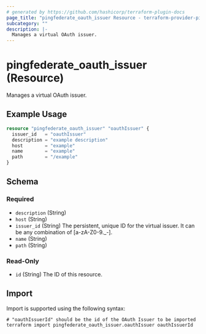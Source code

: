 ```yaml
---
# generated by https://github.com/hashicorp/terraform-plugin-docs
page_title: "pingfederate_oauth_issuer Resource - terraform-provider-pingfederate"
subcategory: ""
description: |-
  Manages a virtual OAuth issuer.
---
```


# pingfederate_oauth_issuer (Resource)

Manages a virtual OAuth issuer.

## Example Usage

```terraform
resource "pingfederate_oauth_issuer" "oauthIssuer" {
  issuer_id   = "oauthIssuer"
  description = "example description"
  host        = "example"
  name        = "example"
  path        = "/example"
}
```

<!-- schema generated by tfplugindocs -->
## Schema

### Required

- `description` (String)
- `host` (String)
- `issuer_id` (String) The persistent, unique ID for the virtual issuer. It can be any combination of [a-zA-Z0-9._-].
- `name` (String)
- `path` (String)

### Read-Only

- `id` (String) The ID of this resource.

## Import

Import is supported using the following syntax:

```shell
# "oauthIssuerId" should be the id of the OAuth Issuer to be imported
terraform import pingfederate_oauth_issuer.oauthIssuer oauthIssuerId
```

